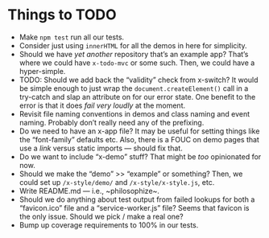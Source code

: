 # Things to TODO

- Make `npm test` run all our tests.
- Consider just using `innerHTML` for all the demos in here for simplicity.
- Should we have _yet another_ repository that’s an example app?
  That’s where we could have `x-todo-mvc` or some such. Then, we could have a
  hyper-simple.
- TODO: Should we add back the “validity” check from x-switch? It would be simple
  enough to just wrap the `document.createElement()` call in a try-catch and
  slap an attribute on for our error state. One benefit to the error is that it
  does _fail very loudly_ at the moment.
- Revisit file naming conventions in demos and class naming and event naming.
  Probably don’t really need any of the prefixing.
- Do we need to have an x-app file? It may be useful for setting things like
  the “font-family” defaults etc. Also, there is a FOUC on demo pages that use
  a _link_ versus static imports — should fix that.
- Do we want to include “x-demo” stuff? That might be _too_ opinionated for now.
- Should we make the “demo” >> “example” or something?
  Then, we could set up `/x-style/demo/` and `/x-style/x-style.js`, etc.
- Write README.md — i.e., ~philosophize~.
- Should we do anything about test output from failed lookups for both
  a “favicon.ico” file and a “service-worker.js” file? Seems that favicon is
  the only issue. Should we pick / make a real one?
- Bump up coverage requirements to 100% in our tests.

